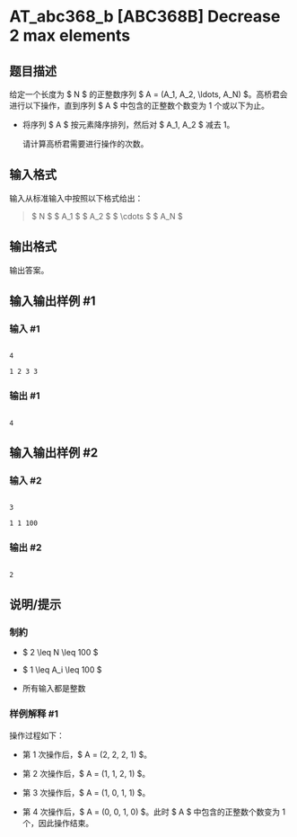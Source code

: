 # AT_abc368_b [ABC368B] Decrease 2 max elements

## 题目描述

[问题链接]: https://atcoder.jp/contests/abc368/tasks/abc368_b

给定一个长度为 $ N $ 的正整数序列 $ A = (A_1, A_2, \ldots, A_N) $。高桥君会进行以下操作，直到序列 $ A $ 中包含的正整数个数变为 1 个或以下为止。

- 将序列 $ A $ 按元素降序排列，然后对 $ A_1, A_2 $ 减去 1。
  请计算高桥君需要进行操作的次数。

## 输入格式

输入从标准输入中按照以下格式给出：

> $ N $ $ A_1 $ $ A_2 $ $ \cdots $ $ A_N $

## 输出格式

输出答案。

## 输入输出样例 #1

### 输入 #1

```
4
1 2 3 3
```

### 输出 #1

```
4
```

## 输入输出样例 #2

### 输入 #2

```
3
1 1 100
```

### 输出 #2

```
2
```

## 说明/提示

### 制約

- $ 2 \leq N \leq 100 $
- $ 1 \leq A_i \leq 100 $
- 所有输入都是整数

### 样例解释 #1

操作过程如下：

- 第 1 次操作后，$ A = (2, 2, 2, 1) $。
- 第 2 次操作后，$ A = (1, 1, 2, 1) $。
- 第 3 次操作后，$ A = (1, 0, 1, 1) $。
- 第 4 次操作后，$ A = (0, 0, 1, 0) $。此时 $ A $ 中包含的正整数个数变为 1 个，因此操作结束。